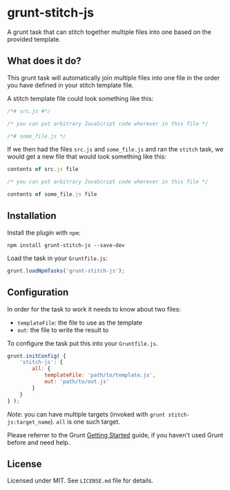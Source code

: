 # grunt-stitch-js

A grunt task that can stitch together multiple files into one based on the provided template.

## What does it do?
This grunt task will automatically join multiple files into one file in the order you have defined in your stitch template file.

A stitch template file could look something like this:

```javascript
/*# src.js #*/

/* you can put arbitrary JavaScript code wherever in this file */

/*# some_file.js */
```

If we then had the files `src.js` and `some_file.js` and ran the `stitch` task, we would get a new file that would look something like this:

```javascript
contents of src.js file

/* you can put arbitrary JavaScript code wherever in this file */

contents of some_file.js file
```

## Installation
Install the plugin with `npm`:

```shell
npm install grunt-stitch-js --save-dev
```
Load the task in your `Gruntfile.js`:

```javascript
grunt.loadNpmTasks('grunt-stitch-js');
```

## Configuration
In  order for the task to work it needs to know about two files:
- `templateFile`: the file to use as the template
- `out`: the file to write the result to

To configure the task put this into your `Gruntfile.js`.

```javascript
grunt.initConfig( {
	'stitch-js': {
		all: {
			templateFile: 'path/to/template.js',
			out: 'path/to/out.js'
		}
	}
} );
```

_Note_: you can have multiple targets (invoked with `grunt stitch-js:target_name`). `all` is one such target.

Please referrer to the Grunt [Getting Started](http://gruntjs.com/getting-started) guide, if you haven't used Grunt before and need help.

## License
Licensed under MIT. See `LICENSE.md` file for details.